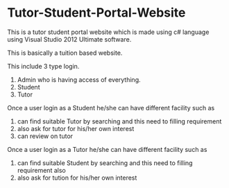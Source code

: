 # Tutor-Student-Portal-Website
This is a tutor student portal website which is made using c# language using Visual Studio 2012 Ultimate software.

This is basically a tuition based website.

This include 3 type login. 
  1. Admin who is having access of everything.
  2. Student
  3. Tutor
 
Once a user login as a Student he/she can have different facility such as
  1. can find suitable Tutor by searching and this need to filling requirement
  2. also ask for tutor for his/her own interest
  3. can review on tutor

Once a user login as a Tutor he/she can have different facility such as
  1. can find suitable Student by searching and this need to filling requirement also
  2. also ask for tution for his/her own interest
